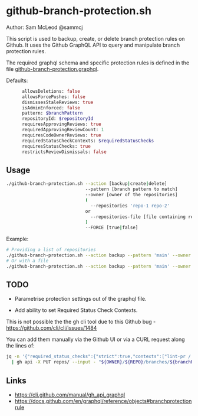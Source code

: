# github-branch-protection.sh

Author: Sam McLeod @sammcj

This script is used to backup, create, or delete branch protection rules on Github.
It uses the Github GraphQL API to query and manipulate branch protection rules.

The required graphql schema and specific protection rules is defined in the file [github-branch-protection.graphql](github-branch-protection.graphql).

Defaults:

```graphql
      allowsDeletions: false
      allowsForcePushes: false
      dismissesStaleReviews: true
      isAdminEnforced: false
      pattern: $branchPattern
      repositoryId: $repositoryId
      requiresApprovingReviews: true
      requiredApprovingReviewCount: 1
      requiresCodeOwnerReviews: true
      requiredStatusCheckContexts: $requiredStatusChecks
      requiresStatusChecks: true
      restrictsReviewDismissals: false
```

## Usage

```bash
./github-branch-protection.sh --action [backup|create|delete]
                              --pattern [branch pattern to match]
                              --owner [owner of the repositories]
                              (
                                --repositories 'repo-1 repo-2'
                              or
                                --repositories-file [file containing repositories on each line]
                              )
                              --FORCE [true|false]
```

Example:

```bash
# Providing a list of repositories
./github-branch-protection.sh --action backup --pattern 'main' --owner 'myOrg' --repositories 'repo-1 repo-2'
# Or with a file
./github-branch-protection.sh --action backup --pattern 'main' --owner 'myOrg' --repositories-file repositories.txt
```

## TODO

- Parametrise protection settings out of the graphql file.

- Add ability to set Required Status Check Contexts.

This is not possible the the gh cli tool due to this Github bug - <https://github.com/cli/cli/issues/1484>

You can add them manually via the Github UI or via a CURL request along the lines of:

```bash
jq -n '{"required_status_checks":{"strict":true,"contexts":["lint-pr / lint, coverage","lint-and-test (dev, 1234567890)","build-shared (test, 2345678901)"]}}' \
  | gh api -X PUT repos/ --input - "${OWNER}/${REPO}/branches/${branchPattern}/protection"
```

## Links

- <https://cli.github.com/manual/gh_api_graphql>
- <https://docs.github.com/en/graphql/reference/objects#branchprotectionrule>
